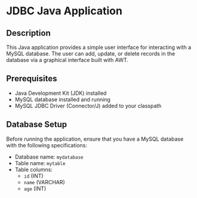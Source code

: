 <h1>JDBC Java Application</h1>
    
<h2>Description</h2>
    <p>This Java application provides a simple user interface for interacting with a MySQL database. The user can add, update, or delete records in the database via a graphical interface built with AWT.</p>
    
 <h2>Prerequisites</h2>
    <ul>
        <li>Java Development Kit (JDK) installed</li>
        <li>MySQL database installed and running</li>
        <li>MySQL JDBC Driver (Connector/J) added to your classpath</li>
    </ul>

 <h2>Database Setup</h2>
    <p>Before running the application, ensure that you have a MySQL database with the following specifications:</p>
    <ul>
        <li>Database name: <code>mydatabase</code></li>
        <li>Table name: <code>mytable</code></li>
        <li>Table columns:
            <ul>
                <li><code>id</code> (INT)</li>
                <li><code>name</code> (VARCHAR)</li>
                <li><code>age</code> (INT)</li>
            </ul>
        </li>
    </ul>
